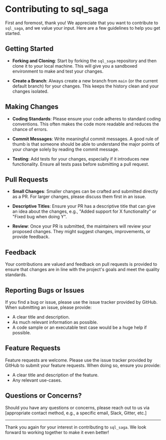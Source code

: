 # Contributing to sql_saga

First and foremost, thank you! We appreciate that you want to contribute to `sql_saga`, and we value your input. Here are a few guidelines to help you get started.

## Getting Started

- **Forking and Cloning**: Start by forking the `sql_saga` repository and then clone it to your local machine. This will give you a sandboxed environment to make and test your changes.

- **Create a Branch**: Always create a new branch from `main` (or the current default branch) for your changes. This keeps the history clean and your changes isolated.

## Making Changes

- **Coding Standards**: Please ensure your code adheres to standard coding conventions. This often makes the code more readable and reduces the chance of errors.

- **Commit Messages**: Write meaningful commit messages. A good rule of thumb is that someone should be able to understand the major points of your change solely by reading the commit message.

- **Testing**: Add tests for your changes, especially if it introduces new functionality. Ensure all tests pass before submitting a pull request.

## Pull Requests

- **Small Changes**: Smaller changes can be crafted and submitted directly as a PR. For larger changes, please discuss them first in an issue.

- **Descriptive Titles**: Ensure your PR has a descriptive title that can give an idea about the changes, e.g., "Added support for X functionality" or "Fixed bug when doing Y".

- **Review**: Once your PR is submitted, the maintainers will review your proposed changes. They might suggest changes, improvements, or provide feedback.

## Feedback

Your contributions are valued and feedback on pull requests is provided to ensure that changes are in line with the project's goals and meet the quality standards.

## Reporting Bugs or Issues

If you find a bug or issue, please use the issue tracker provided by GitHub. When submitting an issue, please provide:

- A clear title and description.
- As much relevant information as possible.
- A code sample or an executable test case would be a huge help if possible.

## Feature Requests

Feature requests are welcome. Please use the issue tracker provided by GitHub to submit your feature requests. When doing so, ensure you provide:

- A clear title and description of the feature.
- Any relevant use-cases.

## Questions or Concerns?

Should you have any questions or concerns, please reach out to us via [appropriate contact method, e.g., a specific email, Slack, Gitter, etc.]

---

Thank you again for your interest in contributing to `sql_saga`. We look forward to working together to make it even better!
